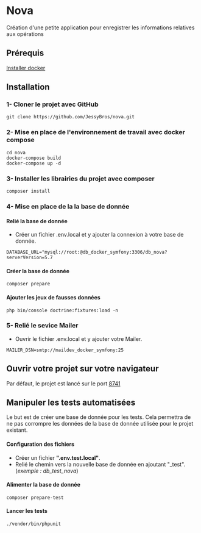 # Nova
Création d'une petite application pour enregistrer les informations relatives aux opérations

## Prérequis 
[Installer docker](https://docs.docker.com/get-docker/)

## Installation

### 1- Cloner le projet avec GitHub
<pre><code>git clone https://github.com/JessyBros/nova.git</code></pre>

### 2- Mise en place de l'environnement de travail avec docker compose
<pre><code>cd nova
docker-compose build
docker-compose up -d
</code></pre>

### 3- Installer les librairies du projet avec composer
<pre><code>composer install</code></pre>

### 4- Mise en place de la la base de donnée
#### Relié la base de donnée
- Créer un fichier .env.local et y ajouter la connexion à votre base de donnée.
<pre><code>DATABASE_URL="mysql://root:@db_docker_symfony:3306/db_nova?serverVersion=5.7</code></pre>

#### Créer la base de donnée
<pre><code>composer prepare</code></pre>

#### Ajouter les jeux de fausses données
<pre><code>php bin/console doctrine:fixtures:load -n</code></pre>

### 5- Relié le sevice Mailer

- Ouvrir le fichier .env.local et y ajouter votre Mailer.
<pre><code>MAILER_DSN=smtp://maildev_docker_symfony:25</code></pre>

## Ouvrir votre projet sur votre navigateur

Par défaut, le projet est lancé sur le port [8741](http://127.0.0.1:8741/)

## Manipuler les tests automatisées
Le but est de créer une base de donnée pour les tests. Cela permettra de ne pas corrompre les données de la base de donnée utilisée pour le projet existant.

#### Configuration des fichiers
- Créer un fichier __".env.test.local"__. 
- Relié le chemin vers la nouvelle base de donnée en ajoutant "_test". (*exemple : db_test_nova*)

#### Alimenter la base de donnée
<pre><code>composer prepare-test</code></pre>

#### Lancer les tests
<pre><code>./vendor/bin/phpunit</code></pre>